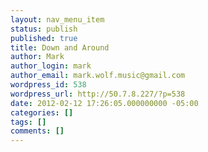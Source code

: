 ```yaml
---
layout: nav_menu_item
status: publish
published: true
title: Down and Around
author: Mark
author_login: mark
author_email: mark.wolf.music@gmail.com
wordpress_id: 538
wordpress_url: http://50.7.8.227/?p=538
date: 2012-02-12 17:26:05.000000000 -05:00
categories: []
tags: []
comments: []
---
```


